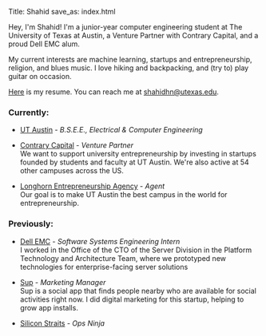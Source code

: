 Title: Shahid
save_as: index.html

Hey, I'm Shahid! I'm a junior-year computer engineering student at The University of Texas at Austin, a Venture Partner with Contrary Capital, and a proud Dell EMC alum.

My current interests are machine learning, startups and entrepreneurship, religion, and blues music. I love hiking and backpacking, and (try to) play guitar on occasion.

[Here]({filename}/downloads/resume.pdf) is my resume. You can reach me at [shahidhn@utexas.edu](mailto:shahidhn@utexas.edu).

### Currently:

- [UT Austin](https://www.utexas.edu/) - *B.S.E.E., Electrical & Computer Engineering*

- [Contrary Capital](https://www.utexas.edu/) - *Venture Partner*</br>
We want to support university entrepreneurship by investing in startups founded by students and faculty at UT Austin. We're also active at 54 other campuses across the US.

- [Longhorn Entrepreneurship Agency](http://utlea.org/) - *Agent*</br>
Our goal is to make UT Austin the best campus in the world for entrepreneurship.

### Previously:

- [Dell EMC](https://www.dellemc.com) - *Software Systems Engineering Intern*</br>
I worked in the Office of the CTO of the Server Division in the Platform Technology and Architecture Team, where we prototyped new technologies for enterprise-facing server solutions

- [Sup](http://www.suptheapp.com/) - *Marketing Manager*</br>
Sup is a social app that finds people nearby who are available for social activities right now. I did digital marketing for this startup, helping to grow app installs.

- [Silicon Straits](https://www.siliconstraits.com) - *Ops Ninja*</br>

